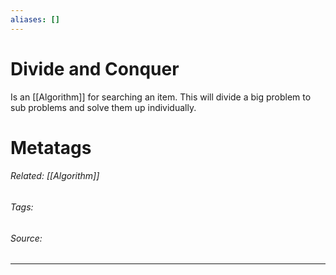 ```yaml
---
aliases: []
---
```

# Divide and Conquer
Is an [[Algorithm]] for searching an item. This will divide a big problem to sub problems and solve them up individually. 

# Metatags
###### Related: [[Algorithm]]
###### Tags: 
###### Source: 

---